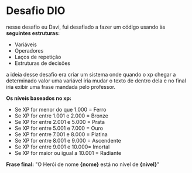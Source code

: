 # Desafio DIO 
nesse desafio eu Davi, fui desafiado a fazer um código usando às **seguintes estruturas:**
- Variáveis
- Operadores
- Laços de repetição
- Estruturas de decisões

a ideia desse desafio era criar um sistema onde quando o xp chegar a determinado valor uma variável iria mudar o texto de dentro dela e no final iria exibir uma frase
mandada pelo professor.

**Os níveis baseados no xp:**
- Se XP for menor do que 1.000 = Ferro
- Se XP for entre 1.001 e 2.000 = Bronze
- Se XP for entre 2.001 e 5.000 = Prata
- Se XP for entre 5.001 e 7.000 = Ouro
- Se XP for entre 7.001 e 8.000 = Platina
- Se XP for entre 8.001 e 9.000 = Ascendente
- Se XP for entre 9.001 e 10.000= Imortal
- Se XP for maior ou igual a 10.001 = Radiante

**Frase final:**
"O Herói de nome **{nome}** está no nível de **{nivel}**"
